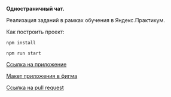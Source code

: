 **Одностраничный чат.**

Реализация заданий в рамках обучения в Яндекс.Практикум.

Как построить проект:

`npm install`

`npm run start`


[Ссылка на приложение](https://practicumhomework.netlify.app)

[Макет приложения в фигма](https://www.figma.com/file/GDwYFow0I1r3vZqKhDDVSz/YandexParcticumChat?node-id=0%3A1)

[Ссылка на pull request](https://github.com/iliya132/middle.messenger.praktikum.yandex/pull/1)
